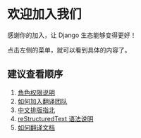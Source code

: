 # 欢迎加入我们

感谢你的加入，让 Django 生态能够变得更好！

点击左侧的菜单，就可以看到具体的内容了。


## 建议查看顺序
1. [角色权限说明](docs/role)
2. [如何加入翻译团队](docs/join-our-team)
3. [中文排版指北](docs/copywriting)
4. [reStructuredText 语法说明](docs/rst)
5. [如何翻译文档](docs/use-transifex-translate.md)
